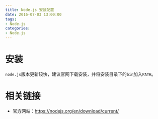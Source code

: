 ```yaml
---
title: Node.js 安装配置
date: 2016-07-03 13:00:00
tags:
- Node.js
categories:
- Node.js
---
```


# 安装

`node.js`版本更新较快，建议官网下载安装，并将安装目录下的`bin`加入`PATH`。

<!--more-->

# 相关链接

* 官方网站：https://nodejs.org/en/download/current/  
